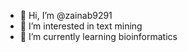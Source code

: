 - 👋 Hi, I’m @zainab9291
- 👀 I’m interested in text mining
- 🌱 I’m currently learning bioinformatics


<!---
zainab9291/zainab9291 is a ✨ special ✨ repository because its `README.md` (this file) appears on your GitHub profile.
You can click the Preview link to take a look at your changes.
--->
